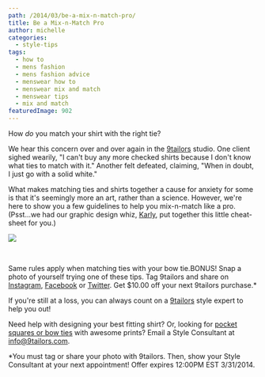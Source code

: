 ```yaml
---
path: /2014/03/be-a-mix-n-match-pro/
title: Be a Mix-n-Match Pro
author: michelle
categories: 
  - style-tips
tags: 
  - how to
  - mens fashion
  - mens fashion advice
  - menswear how to
  - menswear mix and match
  - menswear tips
  - mix and match
featuredImage: 902
---
```

How _do_ you match your shirt with the right tie?

We hear this concern over and over again in the [9tailors](http://www.9tailors.com/) studio. One client sighed wearily, "I can't buy any more checked shirts because I don't know what ties to match with it." Another felt defeated, claiming, "When in doubt, I just go with a solid white."

What makes matching ties and shirts together a cause for anxiety for some is that it's seemingly more an art, rather than a science. However, we're here to show you a few guidelines to help you mix-n-match like a pro. (Psst...we had our graphic design whiz, [Karly](http://9tailors.blogspot.com/2014/02/mystery-married-style-consultant.html), put together this little cheat-sheet for you.) 

[![](http://2.bp.blogspot.com/-nGKrn-3hFA4/Ux9jEWoAVBI/AAAAAAAAUSM/j0wnv2D_S80/s1600/bowtie-matching-correct2.jpg)](http://2.bp.blogspot.com/-nGKrn-3hFA4/Ux9jEWoAVBI/AAAAAAAAUSM/j0wnv2D_S80/s1600/bowtie-matching-correct2.jpg)

 

Same rules apply when matching ties with your bow tie.BONUS! Snap a photo of yourself trying one of these tips. Tag 9tailors and share on [Instagram](http://instagram.com/9tailors), [Facebook](https://www.facebook.com/9tailors) or [Twitter](https://twitter.com/9tailors). Get $10.00 off your next 9tailors purchase.\*

If you're still at a loss, you can always count on a [9tailors](http://www.9tailors.com/) style expert to help you out!

Need help with designing your best fitting shirt? Or, looking for [pocket squares or bow ties](http://9tailors.blogspot.com/2014/03/floral-bow-ties-and-floral-pocket.html) with awesome prints? Email a Style Consultant at info@9tailors.com.

\*You must tag or share your photo with 9tailors. Then, show your Style Consultant at your next appointment! Offer expires 12:00PM EST 3/31/2014.